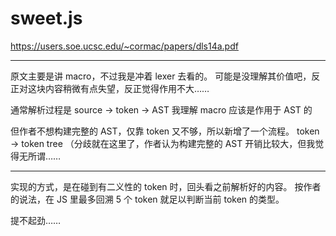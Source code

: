 # sweet.js

https://users.soe.ucsc.edu/~cormac/papers/dls14a.pdf

---

原文主要是讲 macro，不过我是冲着 lexer 去看的。
可能是没理解其价值吧，反正对这块内容稍微有点失望，反正觉得作用不大……

通常解析过程是 source -> token -> AST
我理解 macro 应该是作用于 AST 的

但作者不想构建完整的 AST，仅靠 token 又不够，所以新增了一个流程。
token -> token tree
（分歧就在这里了，作者认为构建完整的 AST 开销比较大，但我觉得无所谓……

---

实现的方式，是在碰到有二义性的 token 时，回头看之前解析好的内容。
按作者的说法，在 JS 里最多回溯 5 个 token 就足以判断当前 token 的类型。

提不起劲……
